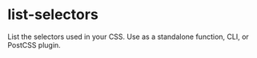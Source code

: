 # list-selectors
List the selectors used in your CSS. Use as a standalone function, CLI, or PostCSS plugin.
